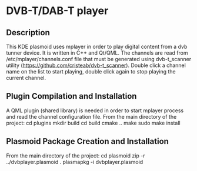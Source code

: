 DVB-T/DAB-T player
=================


Description
-----------

This KDE plasmoid uses mplayer in order to play digital content from a dvb tunner device. It is written
in C++ and Qt/QML. The channels are read from /etc/mplayer/channels.conf file that must be generated 
using dvb-t_scanner utility (https://github.com/cristeab/dvb-t_scanner). Double click a channel name 
on the list to start playing, double click again to stop playing the current channel.


Plugin Compilation and Installation
-----------------------------------

A QML plugin (shared library) is needed in order to start mplayer process and read the channel configuration
file. From the main directory of the project:
 cd plugins
 mkdir build
 cd build
 cmake ..
 make
 sudo make install


 Plasmoid Package Creation and Installation
 ------------------------------------------

From the main directory of the project:
 cd plasmoid
 zip -r ../dvbplayer.plasmoid .
 plasmapkg -i dvbplayer.plasmoid
